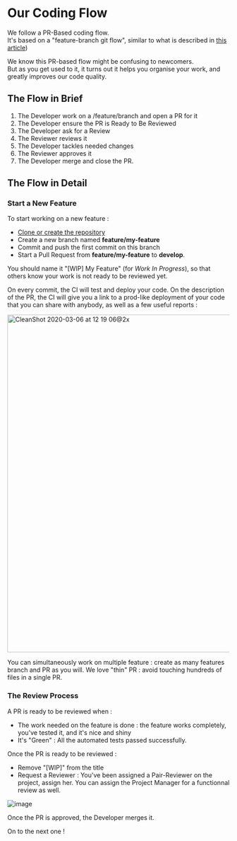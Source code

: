# Our Coding Flow

We follow a PR-Based coding flow. \
It's based on a "feature-branch git flow", similar to what is described in [this article](https://nvie.com/posts/a-successful-git-branching-model/))

We know this PR-based flow might be confusing to newcomers. \
But as you get used to it, it turns out it helps you organise your work, and greatly improves our code quality. 

## The Flow in Brief

1. The Developer work on a /feature/branch and open a PR for it
2. The Developer ensure the PR is Ready to Be Reviewed
3. The Developer ask for a Review
4. The Reviewer reviews it
5. The Developer tackles needed changes
6. The Reviewer approves it
7. The Developer merge and close the PR.

## The Flow in Detail

### Start a New Feature

To start working on a new feature : 

- [Clone or create the repository](./NewProject.md)
- Create a new branch named **feature/my-feature**
- Commit and push the first commit on this branch
- Start a Pull Request from **feature/my-feature** to **develop**.

You should name it "[WIP] My Feature" (for _Work In Progress_), so that others know your work is not ready to be reviewed yet.

On every commit, the CI will test and deploy your code. 
On the description of the PR, the CI will give you a link to a prod-like deployment of your code that you can share with anybody, as well as a few useful reports : 

<img width="763" alt="CleanShot 2020-03-06 at 12 19 06@2x" src="https://user-images.githubusercontent.com/4315469/76079358-c43f9d00-5fa4-11ea-80a7-fc6b9d6cb818.png">

You can simultaneously work on multiple feature : create as many features branch and PR as you will. 
We love "thin" PR : avoid touching hundreds of files in a single PR.

### The Review Process

A PR is ready to be reviewed when :
- The work needed on the feature is done : the feature works completely, you've tested it, and it's nice and shiny
- It's "Green" : All the automated tests passed successfully. 

Once the PR is ready to be reviewed :
- Remove  "[WIP]" from the title
- Request a Reviewer : You've been assigned a Pair-Reviewer on the project, assign her. You can assign the Project Manager for a functionnal review as well. 

![image](https://user-images.githubusercontent.com/4315469/76079861-e84fae00-5fa5-11ea-906b-b2f3a2de7833.png)

Once the PR is approved, the Developer merges it. 

On to the next one ! 






